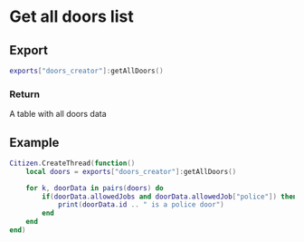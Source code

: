 # Get all doors list

## Export
```lua
exports["doors_creator"]:getAllDoors()
```
### Return
A table with all doors data

## Example
```lua
Citizen.CreateThread(function() 
    local doors = exports["doors_creator"]:getAllDoors()

    for k, doorData in pairs(doors) do
        if(doorData.allowedJobs and doorData.allowedJob["police"]) then
            print(doorData.id .. " is a police door")
        end
    end
end)
```